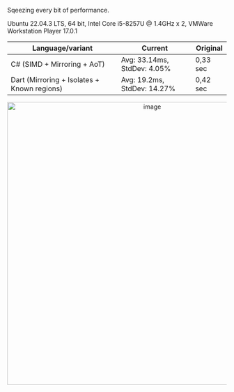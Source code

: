Sqeezing every bit of performance.

Ubuntu 22.04.3 LTS, 64 bit, Intel Core i5-8257U @ 1.4GHz x 2, VMWare Workstation Player 17.0.1

| Language/variant                            | Current                         | Original         |
|---------------------------------------------|---------------------------------|------------------|
| C# (SIMD + Mirroring + AoT)                 | Avg: 33.14ms, StdDev: 4.05%     | 0,33 sec         |
| Dart (Mirroring + Isolates + Known regions) | Avg: 19.2ms, StdDev: 14.27%     | 0,42 sec         |

<center>
<img width="650" alt="image" src="https://github.com/maxim-saplin/mandelbrot/assets/7947027/a7cbc30e-3d13-4006-bb4b-610c68f69d2d">
</center>
